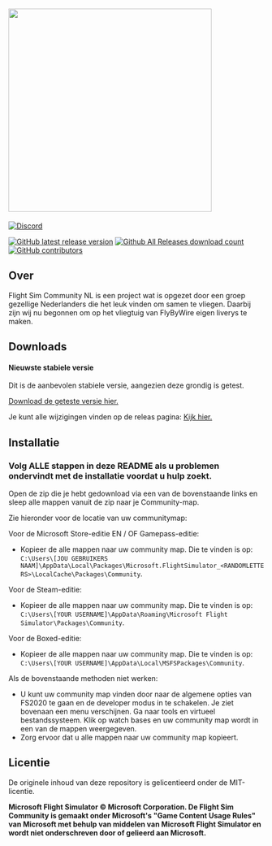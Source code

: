# <img src="https://repository-images.githubusercontent.com/356668416/d32c5200-9b9d-11eb-9b75-ae465a1372f4" placeholder="Flight Sim Community NL" width="400"/>


[![Discord](https://img.shields.io/discord/795130247375880212.svg?label=&logo=discord&logoColor=ffffff&color=7389D8&labelColor=6A7EC2)](https://discord.gg/RJpCx9rJPc)

[![GitHub latest release version](https://img.shields.io/github/v/release/FlightSimCommunityNL/Flight-Sim-Community-NL.svg?style=flat)](https://github.com/FlightSimCommunityNL/Flight-Sim-Community-NL/releases/latest)
[![Github All Releases download count](https://img.shields.io/github/downloads/FlightSimCommunityNL/Flight-Sim-Community-NL/total.svg?style=flat)](https://github.com/FlightSimCommunityNL/Flight-Sim-Community-NL/releases/latest)
[![GitHub contributors](https://img.shields.io/github/contributors/FlightSimCommunityNL/Flight-Sim-Community-NL.svg?style=flat)](https://github.com/FlightSimCommunityNL/Flight-Sim-Community-NL/graphs/contributors)

## Over

Flight Sim Community NL is een project wat is opgezet door een groep gezellige Nederlanders die het leuk vinden om samen te vliegen. Daarbij zijn wij nu begonnen om op het vliegtuig van FlyByWire eigen liverys te maken.

## Downloads

#### Nieuwste stabiele versie

Dit is de aanbevolen stabiele versie, aangezien deze grondig is getest.

[Download de geteste versie hier.](https://github.com/FlightSimCommunityNL/Flight-Sim-Community-NL/releases)

Je kunt alle wijzigingen vinden op de releas pagina: [Kijk hier.](https://github.com/FlightSimCommunityNL/Flight-Sim-Community-NL/releases)

## Installatie

### Volg ALLE stappen in deze README als u problemen ondervindt met de installatie voordat u hulp zoekt.

Open de zip die je hebt gedownload via een van de bovenstaande links en sleep alle mappen vanuit de zip naar je Community-map.

Zie hieronder voor de locatie van uw communitymap:

Voor de Microsoft Store-editie EN / OF Gamepass-editie:
- Kopieer de alle mappen naar uw community map. Die te vinden is op:
`C:\Users\[JOU GEBRUIKERS NAAM]\AppData\Local\Packages\Microsoft.FlightSimulator_<RANDOMLETTERS>\LocalCache\Packages\Community`.

Voor de Steam-editie:
- Kopieer de alle mappen naar uw community map. Die te vinden is op:
`C:\Users\[YOUR USERNAME]\AppData\Roaming\Microsoft Flight Simulator\Packages\Community`.

Voor de Boxed-editie:
- Kopieer de alle mappen naar uw community map. Die te vinden is op:
`C:\Users\[YOUR USERNAME]\AppData\Local\MSFSPackages\Community`.

Als de bovenstaande methoden niet werken:
- U kunt uw community map vinden door naar de algemene opties van FS2020 te gaan en de developer modus in te schakelen. Je ziet bovenaan een menu verschijnen. Ga naar tools en virtueel bestandssysteem. Klik op watch bases en uw community map wordt in een van de mappen weergegeven.
- Zorg ervoor dat u alle mappen naar uw community map kopieert.

## Licentie

De originele inhoud van deze repository is gelicentieerd onder de MIT-licentie.

**Microsoft Flight Simulator © Microsoft Corporation. De Flight Sim Community is gemaakt onder Microsoft's "Game Content Usage Rules" van Microsoft met behulp van middelen van Microsoft Flight Simulator en wordt niet onderschreven door of gelieerd aan Microsoft.**

